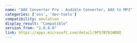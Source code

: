 ```yaml
---
name: "AAX Converter Pro - Audible Converter, AAX to MP3"
categories: ['oss', 'dev-tools']
compatibility: emulation
display_result: "Compatible"
version_from: "1.0.8.0"
link: https://apps.microsoft.com/detail/9P57B701WB8Q
---
```

